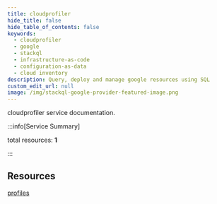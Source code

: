 ```yaml
---
title: cloudprofiler
hide_title: false
hide_table_of_contents: false
keywords:
  - cloudprofiler
  - google
  - stackql
  - infrastructure-as-code
  - configuration-as-data
  - cloud inventory
description: Query, deploy and manage google resources using SQL
custom_edit_url: null
image: /img/stackql-google-provider-featured-image.png
---
```


cloudprofiler service documentation.

:::info[Service Summary]

total resources: __1__  

:::

## Resources
<div class="row">
<div class="providerDocColumn">
<a href="/services/cloudprofiler/profiles/">profiles</a>
</div>
<div class="providerDocColumn">

</div>
</div>